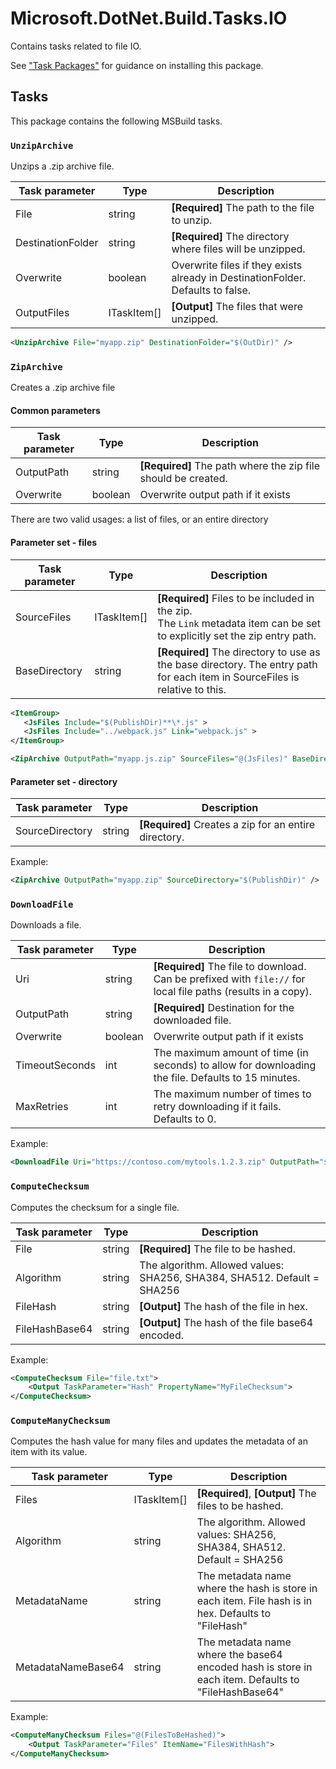 Microsoft.DotNet.Build.Tasks.IO
===============================

Contains tasks related to file IO.

See ["Task Packages"](../../Documentation/TaskPackages.md#usage) for guidance on installing this package.

## Tasks

This package contains the following MSBuild tasks.

### `UnzipArchive`

Unzips a .zip archive file.

Task parameter     | Type        | Description
-------------------|-------------|--------------------------------------------------------------------------------
File               | string      | **[Required]** The path to the file to unzip.
DestinationFolder  | string      | **[Required]** The directory where files will be unzipped.
Overwrite          | boolean     | Overwrite files if they exists already in DestinationFolder. Defaults to false.
OutputFiles        | ITaskItem[] | **[Output]** The files that were unzipped.

```xml
<UnzipArchive File="myapp.zip" DestinationFolder="$(OutDir)" />
```

### `ZipArchive`

Creates a .zip archive file

#### Common parameters
Task parameter     | Type    | Description
-------------------|---------|---------------------------------------------------------------
OutputPath         | string  | **[Required]**  The path where the zip file should be created.
Overwrite          | boolean | Overwrite output path if it exists

There are two valid usages: a list of files, or an entire directory

#### Parameter set - files

Task parameter     | Type        | Description
-------------------|-------------|----------------------------------------------------------------------------------------------------------------------------------
SourceFiles        | ITaskItem[] | **[Required]** Files to be included in the zip. <br> The `Link` metadata item can be set to explicitly set the zip entry path.
BaseDirectory      | string      | **[Required]** The directory to use as the base directory. The entry path for each item in SourceFiles is relative to this.

```xml
<ItemGroup>
   <JsFiles Include="$(PublishDir)**\*.js" >
   <JsFiles Include="../webpack.js" Link="webpack.js" >
</ItemGroup>

<ZipArchive OutputPath="myapp.js.zip" SourceFiles="@(JsFiles)" BaseDirectory="$(PublishDir)" />
```


#### Parameter set - directory

Task parameter     | Type    | Description
-------------------|---------|-------------
SourceDirectory    | string  | **[Required]** Creates a zip for an entire directory.

Example:
```xml
<ZipArchive OutputPath="myapp.zip" SourceDirectory="$(PublishDir)" />
```


### `DownloadFile`

Downloads a file.

Task parameter     | Type    | Description
-------------------|---------|-------------
Uri                | string  | **[Required]** The file to download. Can be prefixed with `file://` for local file paths (results in a copy).
OutputPath         | string  | **[Required]**  Destination for the downloaded file.
Overwrite          | boolean | Overwrite output path if it exists
TimeoutSeconds     | int     | The maximum amount of time (in seconds) to allow for downloading the file. Defaults to 15 minutes.
MaxRetries         | int     | The maximum number of times to retry downloading if it fails. Defaults to 0.

Example:
```xml
<DownloadFile Uri="https://contoso.com/mytools.1.2.3.zip" OutputPath="$(OutputDir)mytools.1.2.3.zip" />
```

### `ComputeChecksum`

Computes the checksum for a single file.

Task parameter     | Type    | Description
-------------------|---------|-------------
File               | string  | **[Required]** The file to be hashed.
Algorithm          | string  | The algorithm. Allowed values: SHA256, SHA384, SHA512. Default = SHA256
FileHash           | string  | **[Output]** The hash of the file in hex.
FileHashBase64     | string  | **[Output]** The hash of the file base64 encoded.

Example:
```xml
<ComputeChecksum File="file.txt">
    <Output TaskParameter="Hash" PropertyName="MyFileChecksum">
</ComputeChecksum>
```

### `ComputeManyChecksum`

Computes the hash value for many files and updates the metadata of an item with its value.

Task parameter     | Type         | Description
-------------------|--------------|-------------
Files              | ITaskItem[]  | **[Required]**, **[Output]**  The files to be hashed.
Algorithm          | string       | The algorithm. Allowed values: SHA256, SHA384, SHA512. Default = SHA256
MetadataName       | string       | The metadata name where the hash is store in each item. File hash is in hex. Defaults to "FileHash"
MetadataNameBase64 | string       | The metadata name where the base64 encoded hash is store in each item. Defaults to "FileHashBase64"

Example:
```xml
<ComputeManyChecksum Files="@(FilesToBeHashed)">
    <Output TaskParameter="Files" ItemName="FilesWithHash">
</ComputeManyChecksum>
```
